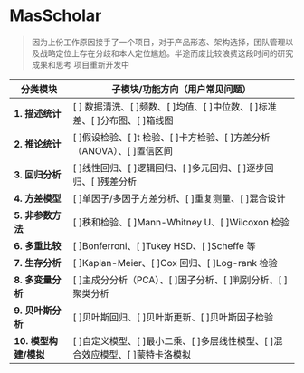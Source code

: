 # MasScholar

> 因为上份工作原因接手了一个项目，对于产品形态、架构选择，团队管理以及战略定位上存在分歧和本人定位尴尬。半途而废比较浪费这段时间的研究成果和思考
> 项目重新开发中

| 分类模块              | 子模块/功能方向（用户常见问题）                                               |
| --------------------- | ----------------------------------------------------------------------------- |
| **1. 描述统计**       | [ ] 数据清洗、[ ]频数、[ ]均值、[ ]中位数、[ ]标准差、[ ]分布图、[ ]箱线图    |
| **2. 推论统计**       | [ ]假设检验、[ ]t 检验、[ ]卡方检验、[ ]方差分析（ANOVA）、[ ]置信区间        |
| **3. 回归分析**       | [ ]线性回归、[ ]逻辑回归、[ ]多元回归、[ ]逐步回归、[ ]残差分析               |
| **4. 方差模型**       | [ ]单因子/多因子方差分析、[ ]重复测量、[ ]混合设计                            |
| **5. 非参数方法**     | [ ]秩和检验、[ ]Mann-Whitney U、[ ]Wilcoxon 检验                              |
| **6. 多重比较**       | [ ]Bonferroni、[ ]Tukey HSD、[ ]Scheffe 等                                    |
| **7. 生存分析**       | [ ]Kaplan-Meier、[ ]Cox 回归、[ ]Log-rank 检验                                |
| **8. 多变量分析**     | [ ]主成分分析（PCA）、[ ]因子分析、[ ]判别分析、[ ]聚类分析                   |
| **9. 贝叶斯分析**     | [ ]贝叶斯回归、[ ]贝叶斯更新、[ ]贝叶斯因子检验                               |
| **10. 模型构建/模拟** | [ ]自定义模型、[ ]最小二乘、[ ]多层线性模型、[ ]混合效应模型、[ ]蒙特卡洛模拟 |
